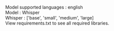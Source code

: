Model supported languages : english<br>
Model : Whisper<br>
Whisper : ['base', 'small', 'medium', 'large]<br>
View requirements.txt to see all required libraries.
